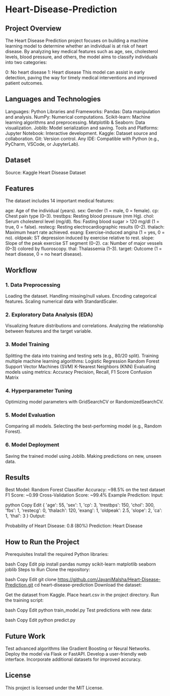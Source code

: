 # Heart-Disease-Prediction
## Project Overview
The Heart Disease Prediction project focuses on building a machine learning model to determine whether an individual is at risk of heart disease. By analyzing key medical features such as age, sex, cholesterol levels, blood pressure, and others, the model aims to classify individuals into two categories:

0: No heart disease
1: Heart disease
This model can assist in early detection, paving the way for timely medical interventions and improved patient outcomes.

## Languages and Technologies
Languages:
Python
Libraries and Frameworks:
Pandas: Data manipulation and analysis.
NumPy: Numerical computations.
Scikit-learn: Machine learning algorithms and preprocessing.
Matplotlib & Seaborn: Data visualization.
Joblib: Model serialization and saving.
Tools and Platforms:
Jupyter Notebook: Interactive development.
Kaggle: Dataset source and collaboration.
Git: Version control.
Any IDE: Compatible with Python (e.g., PyCharm, VSCode, or JupyterLab).
## Dataset
Source: Kaggle Heart Disease Dataset

## Features
The dataset includes 14 important medical features:

age: Age of the individual (years).
sex: Gender (1 = male, 0 = female).
cp: Chest pain type (0–3).
trestbps: Resting blood pressure (mm Hg).
chol: Serum cholesterol level (mg/dl).
fbs: Fasting blood sugar > 120 mg/dl (1 = true, 0 = false).
restecg: Resting electrocardiographic results (0–2).
thalach: Maximum heart rate achieved.
exang: Exercise-induced angina (1 = yes, 0 = no).
oldpeak: ST depression induced by exercise relative to rest.
slope: Slope of the peak exercise ST segment (0–2).
ca: Number of major vessels (0–3) colored by fluoroscopy.
thal: Thalassemia (1–3).
target: Outcome (1 = heart disease, 0 = no heart disease).
## Workflow
### 1. Data Preprocessing
Loading the dataset.
Handling missing/null values.
Encoding categorical features.
Scaling numerical data with StandardScaler.
### 2. Exploratory Data Analysis (EDA)
Visualizing feature distributions and correlations.
Analyzing the relationship between features and the target variable.
### 3. Model Training
Splitting the data into training and testing sets (e.g., 80/20 split).
Training multiple machine learning algorithms:
Logistic Regression
Random Forest
Support Vector Machines (SVM)
K-Nearest Neighbors (KNN)
Evaluating models using metrics:
Accuracy
Precision, Recall, F1 Score
Confusion Matrix
### 4. Hyperparameter Tuning
Optimizing model parameters with GridSearchCV or RandomizedSearchCV.
### 5. Model Evaluation
Comparing all models.
Selecting the best-performing model (e.g., Random Forest).
### 6. Model Deployment
Saving the trained model using Joblib.
Making predictions on new, unseen data.
## Results
Best Model: Random Forest Classifier
Accuracy: ~98.5% on the test dataset
F1 Score: ~0.99
Cross-Validation Score: ~99.4%
Example Prediction:
Input:

python
Copy
Edit
{
    'age': 55,
    'sex': 1,
    'cp': 3,
    'trestbps': 150,
    'chol': 300,
    'fbs': 1,
    'restecg': 0,
    'thalach': 120,
    'exang': 1,
    'oldpeak': 2.5,
    'slope': 2,
    'ca': 1,
    'thal': 3
}
Output:

Probability of Heart Disease: 0.8 (80%)
Prediction: Heart Disease
## How to Run the Project
Prerequisites
Install the required Python libraries:

bash
Copy
Edit
pip install pandas numpy scikit-learn matplotlib seaborn joblib
Steps to Run
Clone the repository:

bash
Copy
Edit
git clone https://github.com/JayaniMalsha/Heart-Disease-Prediction.git
cd heart-disease-prediction
Download the dataset:

Get the dataset from Kaggle.
Place heart.csv in the project directory.
Run the training script:

bash
Copy
Edit
python train_model.py
Test predictions with new data:

bash
Copy
Edit
python predict.py
## Future Work
Test advanced algorithms like Gradient Boosting or Neural Networks.
Deploy the model via Flask or FastAPI.
Develop a user-friendly web interface.
Incorporate additional datasets for improved accuracy.
## License
This project is licensed under the MIT License. 
